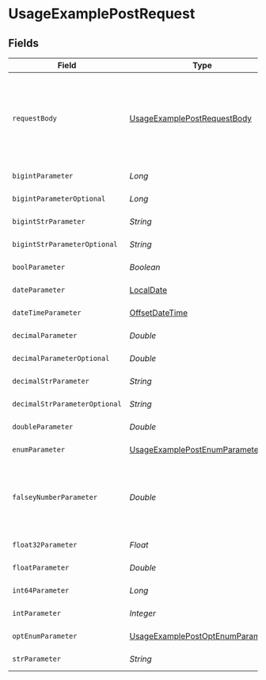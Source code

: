 # UsageExamplePostRequest


## Fields

| Field                                                                                           | Type                                                                                            | Required                                                                                        | Description                                                                                     | Example                                                                                         |
| ----------------------------------------------------------------------------------------------- | ----------------------------------------------------------------------------------------------- | ----------------------------------------------------------------------------------------------- | ----------------------------------------------------------------------------------------------- | ----------------------------------------------------------------------------------------------- |
| `requestBody`                                                                                   | [UsageExamplePostRequestBody](../../models/operations/UsageExamplePostRequestBody.md)           | :heavy_minus_sign:                                                                              | A request body that contains fields with different formats for testing example generation       |                                                                                                 |
| `bigintParameter`                                                                               | *Long*                                                                                          | :heavy_check_mark:                                                                              | An bigint parameter                                                                             |                                                                                                 |
| `bigintParameterOptional`                                                                       | *Long*                                                                                          | :heavy_minus_sign:                                                                              | An bigint parameter                                                                             |                                                                                                 |
| `bigintStrParameter`                                                                            | *String*                                                                                        | :heavy_check_mark:                                                                              | An bigint parameter                                                                             |                                                                                                 |
| `bigintStrParameterOptional`                                                                    | *String*                                                                                        | :heavy_minus_sign:                                                                              | An bigint parameter                                                                             |                                                                                                 |
| `boolParameter`                                                                                 | *Boolean*                                                                                       | :heavy_check_mark:                                                                              | A boolean parameter                                                                             |                                                                                                 |
| `dateParameter`                                                                                 | [LocalDate](https://docs.oracle.com/javase/8/docs/api/java/time/LocalDate.html)                 | :heavy_check_mark:                                                                              | A date parameter                                                                                |                                                                                                 |
| `dateTimeParameter`                                                                             | [OffsetDateTime](https://docs.oracle.com/javase/8/docs/api/java/time/OffsetDateTime.html)       | :heavy_check_mark:                                                                              | A date time parameter                                                                           |                                                                                                 |
| `decimalParameter`                                                                              | *Double*                                                                                        | :heavy_check_mark:                                                                              | A decimal parameter                                                                             |                                                                                                 |
| `decimalParameterOptional`                                                                      | *Double*                                                                                        | :heavy_minus_sign:                                                                              | A decimal parameter                                                                             |                                                                                                 |
| `decimalStrParameter`                                                                           | *String*                                                                                        | :heavy_check_mark:                                                                              | A decimal parameter                                                                             |                                                                                                 |
| `decimalStrParameterOptional`                                                                   | *String*                                                                                        | :heavy_minus_sign:                                                                              | A decimal parameter                                                                             |                                                                                                 |
| `doubleParameter`                                                                               | *Double*                                                                                        | :heavy_check_mark:                                                                              | A double parameter                                                                              |                                                                                                 |
| `enumParameter`                                                                                 | [UsageExamplePostEnumParameter](../../models/operations/UsageExamplePostEnumParameter.md)       | :heavy_check_mark:                                                                              | An enum parameter                                                                               |                                                                                                 |
| `falseyNumberParameter`                                                                         | *Double*                                                                                        | :heavy_check_mark:                                                                              | A number parameter that contains a falsey example value                                         | 0                                                                                               |
| `float32Parameter`                                                                              | *Float*                                                                                         | :heavy_check_mark:                                                                              | A float32 parameter                                                                             |                                                                                                 |
| `floatParameter`                                                                                | *Double*                                                                                        | :heavy_check_mark:                                                                              | A float parameter                                                                               |                                                                                                 |
| `int64Parameter`                                                                                | *Long*                                                                                          | :heavy_check_mark:                                                                              | An int64 parameter                                                                              |                                                                                                 |
| `intParameter`                                                                                  | *Integer*                                                                                       | :heavy_check_mark:                                                                              | An integer parameter                                                                            |                                                                                                 |
| `optEnumParameter`                                                                              | [UsageExamplePostOptEnumParameter](../../models/operations/UsageExamplePostOptEnumParameter.md) | :heavy_minus_sign:                                                                              | An enum parameter                                                                               | value3                                                                                          |
| `strParameter`                                                                                  | *String*                                                                                        | :heavy_check_mark:                                                                              | A string parameter                                                                              | example 1                                                                                       |